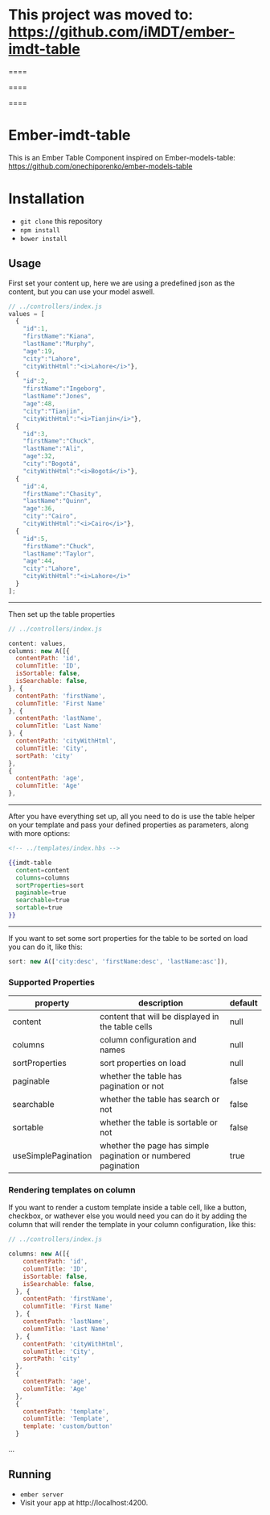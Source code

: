 # This project was moved to: https://github.com/iMDT/ember-imdt-table

====

====

====

# Ember-imdt-table
This is an Ember Table Component inspired on Ember-models-table: https://github.com/onechiporenko/ember-models-table

# Installation

* `git clone` this repository
* `npm install`
* `bower install`

## Usage

First set your content up, here we are using a predefined json as the content, but you can use your model aswell.
```javascript
// ../controllers/index.js
values = [
  {
    "id":1,
    "firstName":"Kiana",
    "lastName":"Murphy",
    "age":19,
    "city":"Lahore",
    "cityWithHtml":"<i>Lahore</i>"},
  {
    "id":2,
    "firstName":"Ingeborg",
    "lastName":"Jones",
    "age":48,
    "city":"Tianjin",
    "cityWithHtml":"<i>Tianjin</i>"},
  {
    "id":3,
    "firstName":"Chuck",
    "lastName":"Ali",
    "age":32,
    "city":"Bogotá",
    "cityWithHtml":"<i>Bogotá</i>"},
  {
    "id":4,
    "firstName":"Chasity",
    "lastName":"Quinn",
    "age":36,
    "city":"Cairo",
    "cityWithHtml":"<i>Cairo</i>"},
  {
    "id":5,
    "firstName":"Chuck",
    "lastName":"Taylor",
    "age":44,
    "city":"Lahore",
    "cityWithHtml":"<i>Lahore</i>"
  }
];
```
---
Then set up the table properties
```javascript
// ../controllers/index.js

content: values,
columns: new A([{
  contentPath: 'id',
  columnTitle: 'ID',
  isSortable: false,
  isSearchable: false,
}, {
  contentPath: 'firstName',
  columnTitle: 'First Name'
}, {
  contentPath: 'lastName',
  columnTitle: 'Last Name'
}, {
  contentPath: 'cityWithHtml',
  columnTitle: 'City',
  sortPath: 'city'
},
{
  contentPath: 'age',
  columnTitle: 'Age'
},
```
---
After you have everything set up, all you need to do is use the table helper on your template and pass your defined properties as parameters, along with more options:

```handlebars
<!-- ../templates/index.hbs -->

{{imdt-table
  content=content
  columns=columns
  sortProperties=sort
  paginable=true
  searchable=true
  sortable=true
}}
```
---
If you want to set some sort properties for the table to be sorted on load you can do it, like this:

```javascript
sort: new A(['city:desc', 'firstName:desc', 'lastName:asc']),
```

### Supported Properties
property|description|default
----|------|-----
content| content that will be displayed in the table cells|null
columns|column configuration and names|null
sortProperties|sort properties on load|null
paginable |whether the table has pagination or not|false
searchable|whether the table has search or not|false
sortable|whether the table is sortable or not|false
useSimplePagination|whether the page has simple pagination or numbered pagination|true


### Rendering templates on column
If you want to render a custom template inside a table cell, like a button, checkbox, or wathever else you would need you can do it by adding the column that will render the template in your column configuration, like this:
```Javascript
// ../controllers/index.js

columns: new A([{
    contentPath: 'id',
    columnTitle: 'ID',
    isSortable: false,
    isSearchable: false,
  }, {
    contentPath: 'firstName',
    columnTitle: 'First Name'
  }, {
    contentPath: 'lastName',
    columnTitle: 'Last Name'
  }, {
    contentPath: 'cityWithHtml',
    columnTitle: 'City',
    sortPath: 'city'
  },
  {
    contentPath: 'age',
    columnTitle: 'Age'
  },
  {
    contentPath: 'template',
    columnTitle: 'Template',
    template: 'custom/button'
  }
 ```
...
## Running

* `ember server`
* Visit your app at http://localhost:4200.
